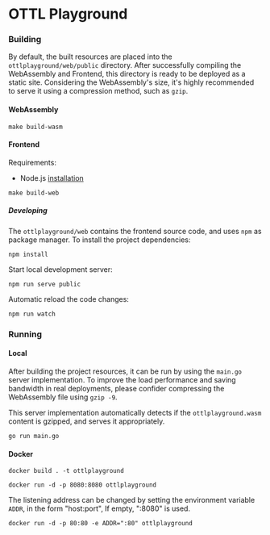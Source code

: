 # OTTL Playground

### Building

By default, the built resources are placed into the `ottlplayground/web/public` directory.
After successfully compiling the WebAssembly and Frontend, this directory is ready to be deployed as a static site.
Considering the WebAssembly's size, it's highly recommended to serve it using a compression method, such as `gzip`.

#### WebAssembly

```shell
make build-wasm
```

#### Frontend

Requirements:
- Node.js [installation](https://nodejs.org/en/download/package-manager)

```shell
make build-web
```

##### Developing 

The `ottlplayground/web` contains the frontend source code, and uses `npm` as package manager.
To install the project dependencies:

```shell
npm install
```

Start local development server:

```shell
npm run serve public
```

Automatic reload the code changes:

```shell
npm run watch
```

### Running

#### Local

After building the project resources, it can be run by using the `main.go` server implementation. 
To improve the load performance and saving bandwidth in real deployments, please confider compressing 
the WebAssembly file using `gzip -9`. 

This server implementation automatically detects if the `ottlplayground.wasm` content is gzipped, 
and serves it appropriately.

```
go run main.go
```

#### Docker

```shell
docker build . -t ottlplayground
```

```shell
docker run -d -p 8080:8080 ottlplayground
```

The listening address can be changed by setting the environment variable `ADDR`,
in the form "host:port", If empty, ":8080" is used.

```shell
docker run -d -p 80:80 -e ADDR=":80" ottlplayground
```